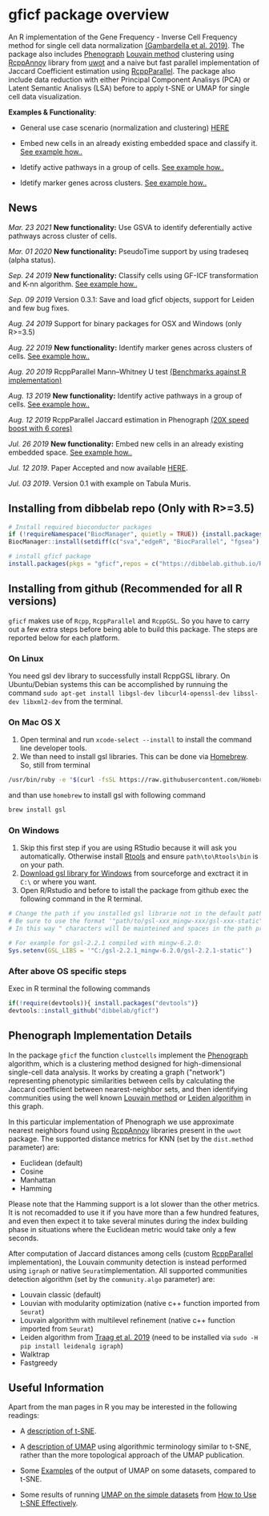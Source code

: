# gficf package overview

An R implementation of the 
Gene Frequency - Inverse Cell Frequency method for single cell data
normalization [(Gambardella et al. 2019)](https://www.frontiersin.org/articles/10.3389/fgene.2019.00734/abstract).
The package also includes [Phenograph](https://www.cell.com/cell/fulltext/S0092-8674(15)00637-6)
[Louvain method](https://sites.google.com/site/findcommunities/)
clustering using [RcppAnnoy](https://cran.r-project.org/package=RcppAnnoy) library
from [uwot](https://github.com/jlmelville/uwot) and a naive but fast parallel implementation
of Jaccard Coefficient estimation using [RcppParallel](https://cran.r-project.org/package=RcppParallel).
The package also include data reduction with either Principal Component Analisys (PCA) or
Latent Semantic Analisys (LSA) before to apply t-SNE or UMAP for single cell data visualization.   

**Examples & Functionality**:
* General use case scenario (normalization and clustering) [HERE](https://jeky82.github.io/gficf_example.html)

* Embed new cells in an already existing embedded space and classify it. [See example how..](https://jeky82.github.io/gficf_example.html#how-to-embedd-new-cells-in-an-existing-space)

* Idetify active pathways in a group of cells. [See example how..](https://jeky82.github.io/gficf_example.html#how-to-perform-gsea-to-identify-active-pathways-in-each-cluster)

* Idetify marker genes across clusters. [See example how..](https://jeky82.github.io/gficf_example.html#find-marker-genes)

## News
*Mar. 23 2021* **New functionality:** Use GSVA to identify deferentially active pathways across cluster of cells.

*Mar. 01 2020* **New functionality:** PseudoTime support by using tradeseq (alpha status).

*Sep. 24 2019* **New functionality:** Classify cells using GF-ICF transformation and K-nn algorithm. [See example how..](https://jeky82.github.io/gficf_example.html#how-to-embedd-new-cells-in-an-existing-space)

*Sep. 09 2019* Version 0.3.1: Save and load gficf objects, support for Leiden and few bug fixes.

*Aug. 24 2019* Support for binary packages for OSX and Windows (only R>=3.5)

*Aug. 22 2019* **New functionality:** Identify marker genes across clusters of cells. [See example how..](https://jeky82.github.io/gficf_example.html#find-marker-genes)

*Aug. 20 2019* RcppParallel Mann–Whitney U test [(Benchmarks against R implementation)](https://jeky82.github.io/2019/08/20/MannWhitney.html) 

*Aug. 13 2019* **New functionality:** Identify active pathways in a group of cells. [See example how..](https://jeky82.github.io/gficf_example.html#how-to-perform-gsea-to-identify-active-pathways-in-each-cluster)

*Aug. 12 2019* RcppParallel Jaccard estimation in Phenograph [(20X speed boost with 6 cores)](https://jeky82.github.io/2019/08/12/parallel_JC_benchmarks.html) 

*Jul. 26 2019* **New functionality:** Embed new cells in an already existing embedded space. [See example how..](https://jeky82.github.io/gficf_example.html#how-to-embedd-new-cells-in-an-existing-space)

*Jul. 12 2019*. Paper Accepted and now available [HERE](https://www.frontiersin.org/articles/10.3389/fgene.2019.00734/abstract).

*Jul. 03 2019*. Version 0.1 with example on Tabula Muris.

## Installing from dibbelab repo (Only with R>=3.5)
```R
# Install required bioconductor packages
if (!requireNamespace("BiocManager", quietly = TRUE)) {install.packages("BiocManager")}
BiocManager::install(setdiff(c("sva","edgeR", "BiocParallel", "fgsea"),rownames(installed.packages())),update = F)

# install gficf package
install.packages(pkgs = "gficf",repos = c("https://dibbelab.github.io/Rrepo/","https://cloud.r-project.org"))
```

## Installing from github (Recommended for all R versions)

`gficf` makes use of `Rcpp`, `RcppParallel` and `RcppGSL`. So you have to carry out
a few extra steps before being able to build this package. The steps are reported below for each platform.

### On Linux
You need gsl dev library to successfully install RcppGSL library.
On Ubuntu/Debian systems this can be accomplished by runnuing the command `sudo apt-get install libgsl-dev libcurl4-openssl-dev libssl-dev libxml2-dev` from the terminal.

### On Mac OS X
1. Open terminal and run `xcode-select --install` to install the command line developer tools.
2. We than need to install gsl libraries. This can be done via [Homebrew](https://brew.sh/). So, still from terminal
```bash
/usr/bin/ruby -e "$(curl -fsSL https://raw.githubusercontent.com/Homebrew/install/master/install)"
```
and than use `homebrew` to install gsl with following command
```bash
brew install gsl
```

### On Windows
1. Skip this first step if you are using RStudio because it will ask you automatically. Otherwise install  [Rtools](https://cran.r-project.org/bin/windows/Rtools/) and ensure  `path\to\Rtools\bin` is on your path.   
2. [Download gsl library for Windows](https://sourceforge.net/projects/gnu-scientific-library-windows/) from sourceforge and exctract it in `C:\` or where you want.   
3. Open R/Rstudio and before to istall the package from github exec the following command in the R terminal.
```R
# Change the path if you installed gsl librarie not in the default path.
# Be sure to use the format '"path/to/gsl-xxx_mingw-xxx/gsl-xxx-static"'
# In this way " characters will be mainteined and spaces in the path preserved if there are.

# For example for gsl-2.2.1 compiled with mingw-6.2.0:
Sys.setenv(GSL_LIBS = '"C:/gsl-2.2.1_mingw-6.2.0/gsl-2.2.1-static"')
```

### After above OS specific steps
Exec in R terminal the following commands
```R
if(!require(devtools)){ install.packages("devtools")}
devtools::install_github("dibbelab/gficf")
```

## Phenograph Implementation Details
In the package `gficf` the function `clustcells` implement the [Phenograph](https://www.cell.com/cell/fulltext/S0092-8674(15)00637-6) algorithm,
which is a clustering method designed for high-dimensional single-cell data analysis. It works by creating a graph ("network") representing phenotypic similarities between cells by calculating the Jaccard coefficient between nearest-neighbor sets, and then identifying communities using the well known [Louvain method](https://sites.google.com/site/findcommunities/) or [Leiden algorithm](https://www.nature.com/articles/s41598-019-41695-z) in this graph. 

In this particular implementation of Phenograph we use approximate nearest neighbors found using [RcppAnnoy](https://cran.r-project.org/package=RcppAnnoy)
libraries present in the `uwot` package. The supported distance metrics for KNN (set by the `dist.method` parameter) are:

* Euclidean (default)
* Cosine
* Manhattan
* Hamming

Please note that the Hamming support is a lot slower than the
other metrics. It is not recomadded to use it if you have more than a few hundred
features, and even then expect it to take several minutes during the index 
building phase in situations where the Euclidean metric would take only a few
seconds.

After computation of Jaccard distances among cells (custom [RcppParallel](https://cran.r-project.org/package=RcppParallel) implementation), the Louvain community detection is instead performed using `igraph` or native `Seurat`implementation.
All supported communities detection algorithm (set by the `community.algo` parameter) are:

* Louvain classic (default)
* Louvian with modularity optimization (native c++ function imported from `Seurat`)
* Louvain algorithm with multilevel refinement (native c++ function imported from `Seurat`)
* Leiden algorithm from [Traag et al. 2019](https://www.nature.com/articles/s41598-019-41695-z) (need to be installed via `sudo -H pip install leidenalg igraph`)
* Walktrap
* Fastgreedy


## Useful Information

Apart from the man pages in R you may be interested in the following readings:

* A [description of t-SNE](https://lvdmaaten.github.io/tsne/).

* A [description of UMAP](https://jlmelville.github.io/uwot/umap-for-tsne.html)
using algorithmic terminology similar to t-SNE, rather than the more topological
approach of the UMAP publication.

* Some [Examples](https://jlmelville.github.io/uwot/umap-examples.html) of the 
output of UMAP on some datasets, compared to t-SNE. 

* Some results of running 
[UMAP on the simple datasets](https://jlmelville.github.io/uwot/umap-simple.html) 
from [How to Use t-SNE Effectively](https://distill.pub/2016/misread-tsne/).
